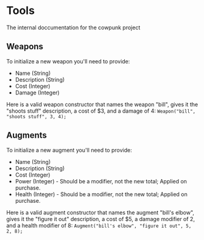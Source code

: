 # Tools

The internal doccumentation for the cowpunk project

## Weapons

To initialize a new weapon you'll need to provide:

- Name (String)
- Description (String)
- Cost (Integer)
- Damage (Integer)

Here is a valid weapon constructor that names the weapon "bill", gives it the "shoots stuff" description, a cost of $3, and a damage of 4:
`Weapon("bill", "shoots stuff", 3, 4);`

## Augments

To initialize a new augment you'll need to provide:

- Name (String)
- Description (String)
- Cost (Integer)
- Power (Integer) - Should be a modifier, not the new total; Applied on purchase.
- Health (Integer) - Should be a modifier, not the new total; Applied on purchase.

Here is a valid augment constructor that names the augment "bill's elbow", gives it the "figure it out" description, a cost of $5, a damage modifier of 2, and a health modifier of 8:
`Augment("bill's elbow", "figure it out", 5, 2, 8);`
